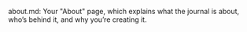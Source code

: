 about.md: Your "About" page, which explains what the journal is about, who’s behind it, and why you’re creating it.